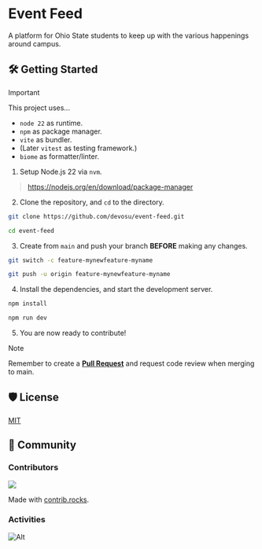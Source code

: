 # Event Feed

A platform for Ohio State students to keep up with the various happenings around campus.

## 🛠️ Getting Started

> [!IMPORTANT]
> This project uses...
> * `node 22` as runtime. 
> * `npm` as package manager.
> * `vite` as bundler.
> * (Later `vitest` as testing framework.)
> * `biome` as formatter/linter.

1. Setup Node.js 22 via `nvm`.

> https://nodejs.org/en/download/package-manager

2. Clone the repository, and `cd` to the directory.

```bash
git clone https://github.com/devosu/event-feed.git

cd event-feed
```

3. Create from `main` and push your branch **BEFORE** making any changes.

```bash
git switch -c feature-mynewfeature-myname

git push -u origin feature-mynewfeature-myname
```

4. Install the dependencies, and start the development server.

```bash
npm install

npm run dev
```

5. You are now ready to contribute! 

> [!NOTE]
>
> Remember to create a [**Pull Request**](https://github.com/devosu/event-feed/pulls) and request code review when merging to main.

## 🛡️ License

[MIT](https://choosealicense.com/licenses/mit/)

## 💖 Community

### Contributors

<a href="https://github.com/devosu/event-feed/graphs/contributors">
  <img src="https://contrib.rocks/image?repo=devosu/event-feed" />
</a>

Made with [contrib.rocks](https://contrib.rocks).

### Activities

![Alt](https://repobeats.axiom.co/api/embed/3e06dedb0246fa2246c695deef9c9219e9e539cb.svg "Repobeats analytics image")
